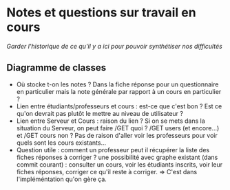 # Notes et questions sur travail en cours

*Garder l'historique de ce qu'il y a ici pour pouvoir synthétiser nos difficultés*

## Diagramme de classes

- Où stocke t-on les notes ? Dans la fiche réponse pour un questionnaire en particulier mais la note générale par rapport à un cours en particulier ?
- Lien entre étudiants/professeurs et cours : est-ce que c'est bon ? Est ce qu'on devrait pas plutôt le mettre au niveau de utilisateur ?
- Lien entre Serveur et Cours : raison du lien ? Si on se mets dans la situation du Serveur, on peut faire /GET quoi ? /GET users (et encore...) et /GET cours non ? Pas de raison d'aller voir les professeurs pour voir quels sont les cours existants...
- Question utile : comment un professeur peut il récupérer la liste des fiches réponses à corriger ? une possibilité avec graphe existant (dans commit courant) : consulter un cours, voir les étudiants inscrits, voir leur fiches réponses, corriger ce qu'il reste à corriger. => C'est dans l'impléméntation qu'on gère ça.
